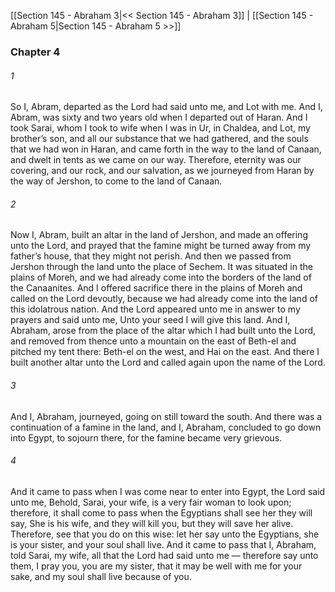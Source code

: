 [[Section 145 - Abraham 3|<< Section 145 - Abraham 3]]  |  [[Section 145 - Abraham 5|Section 145 - Abraham 5 >>]]

### Chapter 4
###### 1
So I, Abram, departed as the Lord had said unto me, and Lot with me. And I, Abram, was sixty and two years old when I departed out of Haran. And I took Sarai, whom I took to wife when I was in Ur, in Chaldea, and Lot, my brother’s son, and all our substance that we had gathered, and the souls that we had won in Haran, and came forth in the way to the land of Canaan, and dwelt in tents as we came on our way. Therefore, eternity was our covering, and our rock, and our salvation, as we journeyed from Haran by the way of Jershon, to come to the land of Canaan.

###### 2
Now I, Abram, built an altar in the land of Jershon, and made an offering unto the Lord, and prayed that the famine might be turned away from my father’s house, that they might not perish. And then we passed from Jershon through the land unto the place of Sechem. It was situated in the plains of Moreh, and we had already come into the borders of the land of the Canaanites. And I offered sacrifice there in the plains of Moreh and called on the Lord devoutly, because we had already come into the land of this idolatrous nation. And the Lord appeared unto me in answer to my prayers and said unto me, Unto your seed I will give this land. And I, Abraham, arose from the place of the altar which I had built unto the Lord, and removed from thence unto a mountain on the east of Beth-el and pitched my tent there: Beth-el on the west, and Hai on the east. And there I built another altar unto the Lord and called again upon the name of the Lord.

###### 3
And I, Abraham, journeyed, going on still toward the south. And there was a continuation of a famine in the land, and I, Abraham, concluded to go down into Egypt, to sojourn there, for the famine became very grievous.

###### 4
And it came to pass when I was come near to enter into Egypt, the Lord said unto me, Behold, Sarai, your wife, is a very fair woman to look upon; therefore, it shall come to pass when the Egyptians shall see her they will say, She is his wife, and they will kill you, but they will save her alive. Therefore, see that you do on this wise: let her say unto the Egyptians, she is your sister, and your soul shall live. And it came to pass that I, Abraham, told Sarai, my wife, all that the Lord had said unto me — therefore say unto them, I pray you, you are my sister, that it may be well with me for your sake, and my soul shall live because of you.